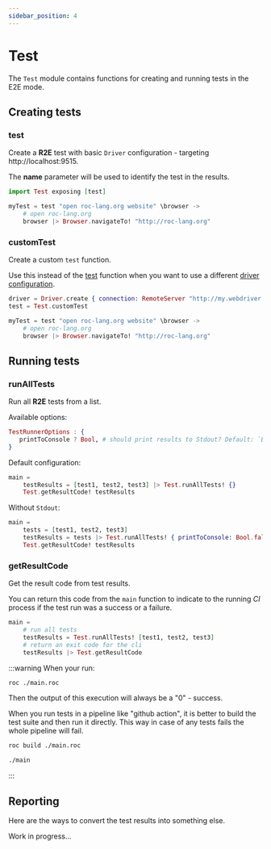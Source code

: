 ```yaml
---
sidebar_position: 4
---
```


# Test

The `Test` module contains functions for creating and running tests in the E2E mode.

## Creating tests

### test

Create a **R2E** test with basic `Driver` configuration - targeting http://localhost:9515.

The **name** parameter will be used to identify the test in the results.

```elixir
import Test exposing [test]

myTest = test "open roc-lang.org website" \browser ->
    # open roc-lang.org
    browser |> Browser.navigateTo! "http://roc-lang.org"
```

### customTest

Create a custom `test` function.

Use this instead of the [test](#test-1) function when you want to use a different [driver configuration](driver).

```elixir
driver = Driver.create { connection: RemoteServer "http://my.webdriver.hub.com:9515" }
test = Test.customTest

myTest = test "open roc-lang.org website" \browser ->
    # open roc-lang.org
    browser |> Browser.navigateTo! "http://roc-lang.org"
```

## Running tests

### runAllTests

Run all **R2E** tests from a list.

Available options:

```elixir
TestRunnerOptions : {
   printToConsole ? Bool, # should print results to Stdout? Default: `Bool.true`
}
```

Default configuration:

```elixir
main =
    testResults = [test1, test2, test3] |> Test.runAllTests! {}
    Test.getResultCode! testResults
```

Without `Stdout`:

```elixir
main =
    tests = [test1, test2, test3]
    testResults = tests |> Test.runAllTests! { printToConsole: Bool.false }
    Test.getResultCode! testResults
```

### getResultCode

Get the result code from test results.

You can return this code from the `main` function
to indicate to the running _CI_ process if the
test run was a success or a failure.

```elixir
main =
    # run all tests
    testResults = Test.runAllTests! [test1, test2, test3]
    # return an exit code for the cli
    testResults |> Test.getResultCode
```

:::warning
When your run:

```sh
roc ./main.roc
```

Then the output of this execution will always be a "0" - success.

When you run tests in a pipeline like "github action", it is better to build the test suite and then run it directly.
This way in case of any tests fails the whole pipeline will fail.

```sh
roc build ./main.roc

./main
```

:::

## Reporting

Here are the ways to convert the test results into something else.

Work in progress...
